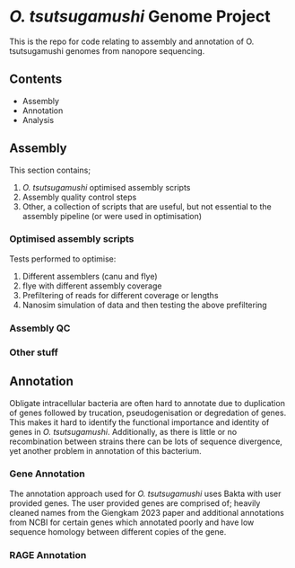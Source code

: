 # *O. tsutsugamushi* Genome Project

This is the repo for code relating to assembly and annotation of O. tsutsugamushi genomes from nanopore sequencing.

## Contents
- Assembly
- Annotation
- Analysis

## Assembly
This section contains;
1. *O. tsutsugamushi* optimised assembly scripts
2. Assembly quality control steps
3. Other, a collection of scripts that are useful, but not essential to the assembly pipeline (or were used in optimisation)

### Optimised assembly scripts
Tests performed to optimise:
1. Different assemblers (canu and flye)
2. flye with different assembly coverage
3. Prefiltering of reads for different coverage or lengths
4. Nanosim simulation of data and then testing the above prefiltering

### Assembly QC

### Other stuff

## Annotation
Obligate intracellular bacteria are often hard to annotate due to duplication of genes followed by trucation, pseudogenisation or degredation of genes. This makes it hard to identify the functional importance and identity of genes in *O. tsutsugamushi*. Additionally, as there is little or no recombination between strains there can be lots of sequence divergence, yet another problem in annotation of this bacterium.

### Gene Annotation
The annotation approach used for *O. tsutsugamushi* uses Bakta with user provided genes. The user provided genes are comprised of; heavily cleaned names from the Giengkam 2023 paper and additional annotations from NCBI for certain genes which annotated poorly and have low sequence homology between different copies of the gene.

### RAGE Annotation
